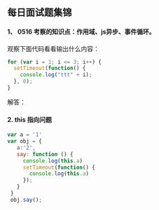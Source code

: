 ## 每日面试题集锦 



#### 1、 0516  考察的知识点：作用域、js异步、事件循环。

观察下面代码看看输出什么内容：

```js
for (var i = 1; i <= 3; i++) {
  setTimeout(function() {
    console.log("ttt" + i);
  }, 0);
}
```

解答：


#### 2. this 指向问题
```js
var a = '1'
var obj = {
   a:'2',
   say: function () {
     console.log(this.a)
     setTimeout(function() {
       console.log(this.a)
     });
   }
 }
 obj.say();

```
 
